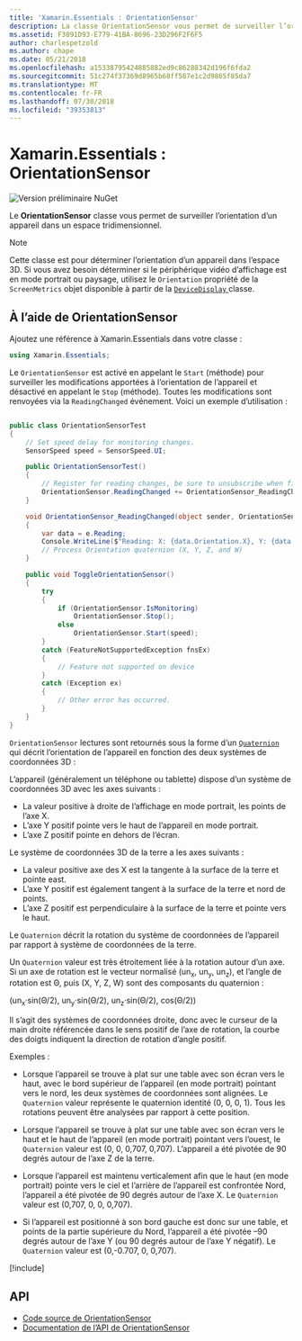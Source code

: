 ```yaml
---
title: 'Xamarin.Essentials : OrientationSensor'
description: La classe OrientationSensor vous permet de surveiller l’orientation d’un appareil dans l’espace à trois dimensions.
ms.assetid: F3091D93-E779-41BA-8696-23D296F2F6F5
author: charlespetzold
ms.author: chape
ms.date: 05/21/2018
ms.openlocfilehash: a15338795424885882ed9c86288342d196f6fda2
ms.sourcegitcommit: 51c274f37369d8965b68ff587e1c2d9865f85da7
ms.translationtype: MT
ms.contentlocale: fr-FR
ms.lasthandoff: 07/30/2018
ms.locfileid: "39353813"
---
```

# <a name="xamarinessentials-orientationsensor"></a>Xamarin.Essentials : OrientationSensor

![Version préliminaire NuGet](~/media/shared/pre-release.png)

Le **OrientationSensor** classe vous permet de surveiller l’orientation d’un appareil dans un espace tridimensionnel.

> [!NOTE]
> Cette classe est pour déterminer l’orientation d’un appareil dans l’espace 3D. Si vous avez besoin déterminer si le périphérique vidéo d’affichage est en mode portrait ou paysage, utilisez le `Orientation` propriété de la `ScreenMetrics` objet disponible à partir de la [ `DeviceDisplay` ](device-display.md) classe.

## <a name="using-orientationsensor"></a>À l’aide de OrientationSensor

Ajoutez une référence à Xamarin.Essentials dans votre classe :

```csharp
using Xamarin.Essentials;
```

Le `OrientationSensor` est activé en appelant le `Start` (méthode) pour surveiller les modifications apportées à l’orientation de l’appareil et désactivé en appelant le `Stop` (méthode). Toutes les modifications sont renvoyées via la `ReadingChanged` événement. Voici un exemple d’utilisation :

```csharp

public class OrientationSensorTest
{
    // Set speed delay for monitoring changes.
    SensorSpeed speed = SensorSpeed.UI;

    public OrientationSensorTest()
    {
        // Register for reading changes, be sure to unsubscribe when finished
        OrientationSensor.ReadingChanged += OrientationSensor_ReadingChanged;
    }

    void OrientationSensor_ReadingChanged(object sender, OrientationSensorChangedEventArgs e)
    {
        var data = e.Reading;
        Console.WriteLine($"Reading: X: {data.Orientation.X}, Y: {data.Orientation.Y}, Z: {data.Orientation.Z}, W: {data.Orientation.W}");
        // Process Orientation quaternion (X, Y, Z, and W)
    }

    public void ToggleOrientationSensor()
    {
        try
        {
            if (OrientationSensor.IsMonitoring)
                OrientationSensor.Stop();
            else
                OrientationSensor.Start(speed);
        }
        catch (FeatureNotSupportedException fnsEx)
        {
            // Feature not supported on device
        }
        catch (Exception ex)
        {
            // Other error has occurred.
        }
    }
}
```

`OrientationSensor` lectures sont retournés sous la forme d’un [ `Quaternion` ](xref:System.Numerics.Quaternion) qui décrit l’orientation de l’appareil en fonction des deux systèmes de coordonnées 3D :

L’appareil (généralement un téléphone ou tablette) dispose d’un système de coordonnées 3D avec les axes suivants :

- La valeur positive à droite de l’affichage en mode portrait, les points de l’axe X.
- L’axe Y positif pointe vers le haut de l’appareil en mode portrait.
- L’axe Z positif pointe en dehors de l’écran.

Le système de coordonnées 3D de la terre a les axes suivants :

- La valeur positive axe des X est la tangente à la surface de la terre et pointe east.
- L’axe Y positif est également tangent à la surface de la terre et nord de points.
- L’axe Z positif est perpendiculaire à la surface de la terre et pointe vers le haut.

Le `Quaternion` décrit la rotation du système de coordonnées de l’appareil par rapport à système de coordonnées de la terre.

Un `Quaternion` valeur est très étroitement liée à la rotation autour d’un axe. Si un axe de rotation est le vecteur normalisé (un<sub>x</sub>, un<sub>y</sub>, un<sub>z</sub>), et l’angle de rotation est Θ, puis (X, Y, Z, W) sont des composants du quaternion :

(un<sub>x</sub>·sin(Θ/2), un<sub>y</sub>·sin(Θ/2), un<sub>z</sub>·sin(Θ/2), cos(Θ/2))

Il s’agit des systèmes de coordonnées droite, donc avec le curseur de la main droite référencée dans le sens positif de l’axe de rotation, la courbe des doigts indiquent la direction de rotation d’angle positif.

Exemples :

* Lorsque l’appareil se trouve à plat sur une table avec son écran vers le haut, avec le bord supérieur de l’appareil (en mode portrait) pointant vers le nord, les deux systèmes de coordonnées sont alignées. Le `Quaternion` valeur représente le quaternion identité (0, 0, 0, 1). Tous les rotations peuvent être analysées par rapport à cette position.

* Lorsque l’appareil se trouve à plat sur une table avec son écran vers le haut et le haut de l’appareil (en mode portrait) pointant vers l’ouest, le `Quaternion` valeur est (0, 0, 0,707, 0,707). L’appareil a été pivotée de 90 degrés autour de l’axe Z de la terre.

* Lorsque l’appareil est maintenu verticalement afin que le haut (en mode portrait) pointe vers le ciel et l’arrière de l’appareil est confrontée Nord, l’appareil a été pivotée de 90 degrés autour de l’axe X. Le `Quaternion` valeur est (0,707, 0, 0, 0,707).

* Si l’appareil est positionné à son bord gauche est donc sur une table, et points de la partie supérieure du Nord, l’appareil a été pivotée &ndash;90 degrés autour de l’axe Y (ou 90 degrés autour de l’axe Y négatif). Le `Quaternion` valeur est (0,-0.707, 0, 0,707).

[!include[](~/essentials/includes/sensor-speed.md)]

## <a name="api"></a>API

- [Code source de OrientationSensor](https://github.com/xamarin/Essentials/tree/master/Xamarin.Essentials/OrientationSensor)
- [Documentation de l’API de OrientationSensor](xref:Xamarin.Essentials.OrientationSensor)
